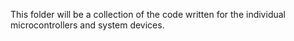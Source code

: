 This folder will be a collection of the code written for the individual microcontrollers and system devices.